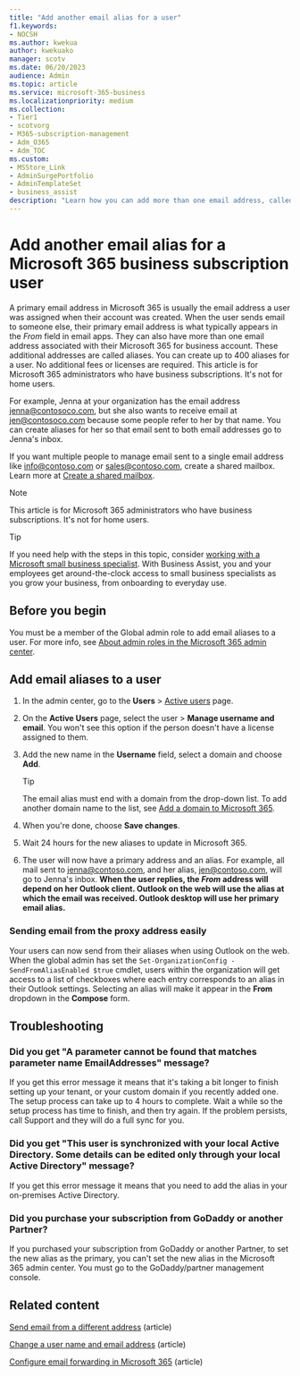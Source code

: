 ```yaml
---
title: "Add another email alias for a user"
f1.keywords:
- NOCSH
ms.author: kwekua
author: kwekuako
manager: scotv
ms.date: 06/20/2023
audience: Admin
ms.topic: article
ms.service: microsoft-365-business
ms.localizationpriority: medium
ms.collection: 
- Tier1
- scotvorg
- M365-subscription-management
- Adm_O365
- Adm_TOC
ms.custom:
- MSStore_Link
- AdminSurgePortfolio
- AdminTemplateSet
- business_assist
description: "Learn how you can add more than one email address, called an email alias to users in your Microsoft 365 organization."
---
```


# Add another email alias for a Microsoft 365 business subscription user
  
A primary email address in Microsoft 365 is usually the email address a user was assigned when their account was created. When the user sends email to someone else, their primary email address is what typically appears in the  *From*  field in email apps. They can also have more than one email address associated with their Microsoft 365 for business account. These additional addresses are called aliases. You can create up to 400 aliases for a user. No additional fees or licenses are required. This article is for Microsoft 365 administrators who have business subscriptions. It's not for home users.

For example, Jenna at your organization has the email address jenna@contosoco.com, but she also wants to receive email at jen@contosoco.com because some people refer to her by that name. You can create aliases for her so that email sent to both email addresses go to Jenna's inbox.
  
If you want multiple people to manage email sent to a single email address like info@contoso.com or sales@contoso.com, create a shared mailbox. Learn more at [Create a shared mailbox](create-a-shared-mailbox.md).

> [!NOTE]
> This article is for Microsoft 365 administrators who have business subscriptions. It's not for home users.

> [!TIP]
> If you need help with the steps in this topic, consider [working with a Microsoft small business specialist](https://go.microsoft.com/fwlink/?linkid=2186871). With Business Assist, you and your employees get around-the-clock access to small business specialists as you grow your business, from onboarding to everyday use.

## Before you begin

You must be a member of the Global admin role to add email aliases to a user. For more info, see [About admin roles in the Microsoft 365 admin center](../add-users/about-admin-roles.md).

## Add email aliases to a user

1. In the admin center, go to the **Users** \> <a href="https://go.microsoft.com/fwlink/p/?linkid=834822" target="_blank">Active users</a> page.

2. On the **Active Users** page, select the user > **Manage username and email**. You won't see this option if the person doesn't have a license assigned to them.

3. Add the new name in the **Username** field, select a domain and choose **Add**.

    > [!TIP]
    > The email alias must end with a domain from the drop-down list. To add another domain name to the list, see [Add a domain to Microsoft 365](../setup/add-domain.md).
  
4. When you're done, choose **Save changes**.

5. Wait 24 hours for the new aliases to update in Microsoft 365.

6. The user will now have a primary address and an alias. For example, all mail sent to jenna@contoso.com, and her alias, jen@contoso.com, will go to Jenna's inbox. **When the user replies, the *From* address will depend on her Outlook client. Outlook on the web will use the alias at which the email was received. Outlook desktop will use her primary email alias.**

### Sending email from the proxy address easily

Your users can now send from their aliases when using Outlook on the web. When the global admin has set the `Set-OrganizationConfig -SendFromAliasEnabled $true` cmdlet, users within the organization will get access to a list of checkboxes where each entry corresponds to an alias in their Outlook settings. Selecting an alias will make it appear in the **From** dropdown in the **Compose** form.

## Troubleshooting

### Did you get "A parameter cannot be found that matches parameter name EmailAddresses" message?

If you get this error message it means that it's taking a bit longer to finish setting up your tenant, or your custom domain if you recently added one. The setup process can take up to 4 hours to complete. Wait a while so the setup process has time to finish, and then try again. If the problem persists, call Support and they will do a full sync for you.

### Did you get "This user is synchronized with your local Active Directory. Some details can be edited only through your local Active Directory" message?

If you get this error message it means that you need to add the alias in your on-premises Active Directory.

### Did you purchase your subscription from GoDaddy or another Partner?

If you purchased your subscription from GoDaddy or another Partner, to set the new alias as the primary, you can't set the new alias in the Microsoft 365 admin center. You must go to the GoDaddy/partner management console.
  
## Related content

[Send email from a different address](https://support.microsoft.com/office/ccba89cb-141c-4a36-8c56-6d16a8556d2e) (article)

[Change a user name and email address](../add-users/change-a-user-name-and-email-address.md) (article)

[Configure email forwarding in Microsoft 365](configure-email-forwarding.md) (article)
